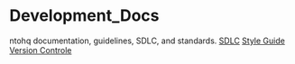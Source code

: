 # Development_Docs
ntohq documentation, guidelines, SDLC, and standards.
[SDLC](./SDLC.md)
[Style Guide](./StyleGuide.md)
[Version Controle](./VersionControle.md)
